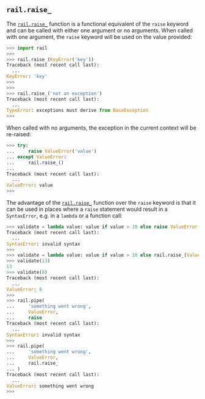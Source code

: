 ## `rail.raise_`

The [`rail.raise_`](#railraise_) function is a functional equivalent of the `raise` keyword and can be called with either one argument or no arguments. When called with one argument, the `raise` keyword will be used on the value provided:

```python
>>> import rail
>>>
>>> rail.raise_(KeyError('key'))
Traceback (most recent call last):
  ...
KeyError: 'key'
>>>
>>>
>>> rail.raise_('not an exception')
Traceback (most recent call last):
  ...
TypeError: exceptions must derive from BaseException
>>>
```

When called with no arguments, the exception in the current context will be re-raised:

```python
>>> try:
...     raise ValueError('value')
... except ValueError:
...     rail.raise_()
...
Traceback (most recent call last):
  ...
ValueError: value
>>>
```

The advantage of the [`rail.raise_`](#railraise_) function over the `raise` keyword is that it can be used in places where a `raise` statement would result in a `SyntaxError`, e.g. in a `lambda` or a function call:

```python
>>> validate = lambda value: value if value > 10 else raise ValueError(value)
Traceback (most recent call last):
  ...
SyntaxError: invalid syntax
>>>
>>> validate = lambda value: value if value > 10 else rail.raise_(ValueError(value))
>>> validate(13)
13
>>> validate(8)
Traceback (most recent call last):
  ...
ValueError: 8
>>>
>>> rail.pipe(
...     'something went wrong',
...     ValueError,
...     raise
Traceback (most recent call last):
  ...
SyntaxError: invalid syntax
>>>
>>> rail.pipe(
...     'something went wrong',
...     ValueError,
...     rail.raise_
... )
Traceback (most recent call last):
  ...
ValueError: something went wrong
>>>
```
